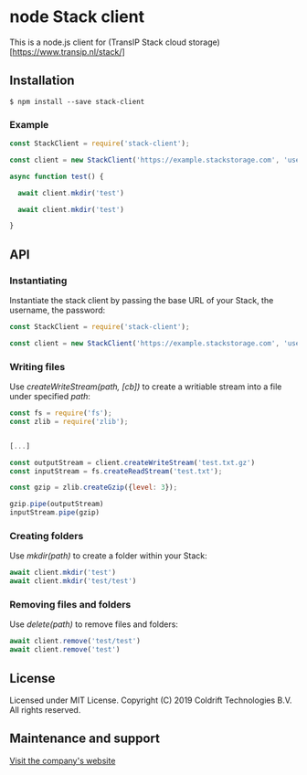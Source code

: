# node Stack client

This is a node.js client for (TransIP Stack cloud storage)[https://www.transip.nl/stack/]

## Installation

```
$ npm install --save stack-client
```

### Example

```javascript
const StackClient = require('stack-client');

const client = new StackClient('https://example.stackstorage.com', 'user', 'pass');

async function test() {

  await client.mkdir('test')

  await client.mkdir('test')

}
```

## API

### Instantiating

Instantiate the stack client by passing the base URL of your Stack, the username,
the password:

```javascript
const StackClient = require('stack-client');

const client = new StackClient('https://example.stackstorage.com', 'user', 'pass');
```

### Writing files

Use *createWriteStream(path, [cb])* to create a writiable stream into a file under specified *path*:

```javascript
const fs = require('fs');
const zlib = require('zlib');


[...]

const outputStream = client.createWriteStream('test.txt.gz')
const inputStream = fs.createReadStream('test.txt');

const gzip = zlib.createGzip({level: 3});

gzip.pipe(outputStream)
inputStream.pipe(gzip)

```

### Creating folders

Use *mkdir(path)* to create a folder within your Stack:

```javascript
await client.mkdir('test')
await client.mkdir('test/test')
```

### Removing files and folders

Use *delete(path)* to remove files and folders:

```javascript
await client.remove('test/test')
await client.remove('test')
```

## License

Licensed under MIT License. Copyright (C) 2019 Coldrift Technologies B.V. All rights reserved.

## Maintenance and support
[Visit the company's website](https://coldrift.com/)
